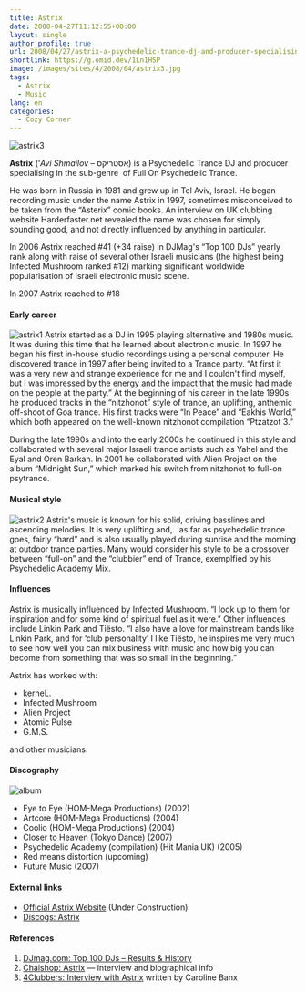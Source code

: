 ```yaml
---
title: Astrix
date: 2008-04-27T11:12:55+00:00
layout: single
author_profile: true
url: 2008/04/27/astrix-a-psychedelic-trance-dj-and-producer-specialising-in-the-sub-genre-of-full-on-psychedelic-trance/
shortlink: https://g.omid.dev/1Ln1HSP
image: /images/sites/4/2008/04/astrix3.jpg
tags:
  - Astrix
  - Music
lang: en
categories: 
  - Cozy Corner
---
```

![astrix3](/images/2008/04/astrix3-208x300.jpg)

**Astrix** (‘_Avi Shmailov_ – אסטריקס) is a Psychedelic Trance DJ and producer specialising in the sub-genre  of Full On Psychedelic Trance.

He was born in Russia in 1981 and grew up in Tel Aviv, Israel. He began recording music under the name Astrix in 1997, sometimes misconceived to be taken from the “Asterix” comic books. An interview on UK clubbing website Harderfaster.net revealed the name was chosen for simply sounding good, and not directly influenced by anything in particular.

In 2006 Astrix reached #41 (+34 raise) in DJMag's “Top 100 DJs” yearly rank along with raise of several other Israeli musicians (the highest being Infected Mushroom ranked #12) marking significant worldwide popularisation of Israeli electronic music scene.

In 2007 Astrix reached to #18

#### Early career

![astrix1](/images/2008/04/astrix1-300x240.jpg) Astrix started as a DJ in 1995 playing alternative and 1980s music. It was during this time that he learned about electronic music. In 1997 he began his first in-house studio recordings using a personal computer. He discovered trance in 1997 after being invited to a Trance party. “At first it was a very new and strange experience for me and I couldn't find myself, but I was impressed by the energy and the impact that the music had made on the people at the party.” At the beginning of his career in the late 1990s he produced tracks in the “nitzhonot” style of trance, an uplifting, anthemic off-shoot of Goa trance. His first tracks were “In Peace” and “Eakhis World,” which both appeared on the well-known nitzhonot compilation “Ptzatzot 3.”

During the late 1990s and into the early 2000s he continued in this style and collaborated with several major Israeli trance artists such as Yahel and the Eyal and Oren Barkan. In 2001 he collaborated with Alien Project on the album “Midnight Sun,” which marked his switch from nitzhonot to full-on psytrance.

#### Musical style

![astrix2](/images/2008/04/astrix2-225x300.jpg) Astrix's music is known for his solid, driving basslines and ascending melodies. It is very uplifting and,   as far as psychedelic trance goes, fairly “hard” and is also usually played during sunrise and the morning at outdoor trance parties. Many would consider his style to be a crossover between “full-on” and the “clubbier” end of Trance, exemplfied by his Psychedelic Academy Mix.

#### Influences

Astrix is musically influenced by Infected Mushroom. “I look up to them for inspiration and for some kind of spiritual fuel as it were.” Other influences include Linkin Park and Tiësto. “I also have a love for mainstream bands like Linkin Park, and for ‘club personality’ I like Tiësto, he inspires me very much to see how well you can mix business with music and how big you can become from something that was so small in the beginning.”

Astrix has worked with:

* kerneL.
* Infected Mushroom
* Alien Project
* Atomic Pulse
* G.M.S.

and other musicians.

#### Discography

![album](/images/2008/04/album.jpg)

* Eye to Eye (HOM-Mega Productions) (2002)
* Artcore (HOM-Mega Productions) (2004)
* Coolio (HOM-Mega Productions) (2004)
* Closer to Heaven (Tokyo Dance) (2007)
* Psychedelic Academy (compilation) (Hit Mania UK) (2005)
* Red means distortion (upcoming)
* Future Music (2007)

#### External links

* [Official Astrix Website](http://www.astrix.co.il) (Under Construction)
* [Discogs: Astrix](http://www.discogs.com/artist/Astrix)

#### References

1. [DJmag.com: Top 100 DJs – Results & History](http://www.djmag.com/index.php?op=top_100&story=2006b)
2. [Chaishop: Astrix](http://www.chaishop.com/divers/frameset2.lasso?lasso/content.lasso?id=744) — interview and biographical info
3. [4Clubbers: Interview with Astrix](http://www.4clubbers.net/modules.php?name=News&file=article&sid=495) written by Caroline Banx
